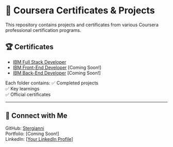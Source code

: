 # 📜 Coursera Certificates & Projects

This repository contains projects and certificates from various Coursera professional certification programs.

## 🏆 Certificates
- [IBM Full Stack Developer](IBM-Full-Stack-Developer/)
- [IBM Front-End Developer](IBM-Front-End-Developer/) [Coming Soon!]  
- [IBM Back-End Developer](IBM-Back-End-Developer/) [Coming Soon!]  

Each folder contains:
✅ Completed projects  
✅ Key learnings  
✅ Official certificates  

---

## 🔗 Connect with Me  
GitHub: [Stergianni](https://github.com/Stergianni)  
Portfolio: [Coming Soon!]  
LinkedIn: [[Your LinkedIn Profile]](https://www.linkedin.com/in/stergianni-orfanidis/)
